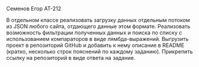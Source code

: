 Семенов Егор АТ-212

В отдельном классе реализовать загрузку данных отдельным потоком из JSON любого сайта,
отдающего данные  этом формате. Реализовать возможность фильтрации полученных данных
и поиска по списку с использованием компараторов в виде лямбда-выражений.
Выгрузить проект в репозиторий GitHub и добавить к нему описание в README
(кратко, несколько строк пояснений по каждому заданию). 
Прикрепить ссылку на репозиторий в виде ответа на задание.
